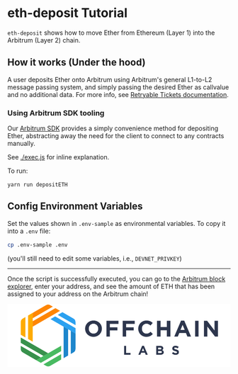 # eth-deposit Tutorial

`eth-deposit` shows how to move Ether from Ethereum (Layer 1) into the Arbitrum (Layer 2) chain.

## How it works (Under the hood)

A user deposits Ether onto Arbitrum using Arbitrum's general L1-to-L2 message passing system, and simply passing the desired Ether as callvalue and no additional data. For more info, see [Retryable Tickets documentation](https://developer.offchainlabs.com/docs/l1_l2_messages#depositing-eth-via-retryables).

###  **Using Arbitrum SDK tooling**

Our [Arbitrum SDK](https://github.com/OffchainLabs/arbitrum-sdk) provides a simply convenience method for depositing Ether, abstracting away the need for the client to connect to any contracts manually.

See [./exec.js](./scripts/exec.js) for inline explanation.

To run:

```
yarn run depositETH
```

## Config Environment Variables

Set the values shown in `.env-sample` as environmental variables. To copy it into a `.env` file:

```bash
cp .env-sample .env
```

(you'll still need to edit some variables, i.e., `DEVNET_PRIVKEY`)

---

Once the script is successfully executed, you can go to the [Arbitrum block explorer](https://rinkeby-explorer.arbitrum.io/#), enter your address, and see the amount of ETH that has been assigned to your address on the Arbitrum chain!

<p align="center"><img src="../../assets/offchain_labs_logo.png" width="600"></p>